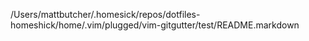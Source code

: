 /Users/mattbutcher/.homesick/repos/dotfiles-homeshick/home/.vim/plugged/vim-gitgutter/test/README.markdown